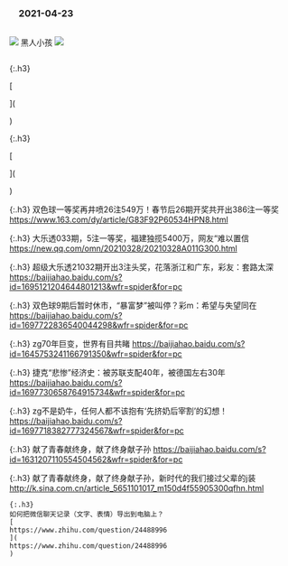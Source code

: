 ### 　2021-04-23
```tip
```
![](https://wx4.sinaimg.cn/large/d8b41602gy1gpsswuwkycg205k046n7m.gif)
黑人小孩
![](https://wx2.sinaimg.cn/large/d8b41602gy1gppdm8csqmj20cp09xn4c.jpg)
```tip
```

{:.h3}

[

](

)

{:.h3}

[

](

)

{:.h3}
双色球一等奖再井喷26注549万！春节后26期开奖共开出386注一等奖
[
https://www.163.com/dy/article/G83F92P60534HPN8.html
](
https://www.163.com/dy/article/G83F92P60534HPN8.html
)

{:.h3}
大乐透033期，5注一等奖，福建独揽5400万，网友“难以置信
[
https://new.qq.com/omn/20210328/20210328A011G300.html
](
https://new.qq.com/omn/20210328/20210328A011G300.html
)

{:.h3}
超级大乐透21032期开出3注头奖，花落浙江和广东，彩友：套路太深
[
https://baijiahao.baidu.com/s?id=1695121204644801213&wfr=spider&for=pc
](
https://baijiahao.baidu.com/s?id=1695121204644801213&wfr=spider&for=pc
)

{:.h3}
双色球9期后暂时休市，“暴富梦”被叫停？彩m：希望与失望同在
[
https://baijiahao.baidu.com/s?id=1697722836540044298&wfr=spider&for=pc
](
https://baijiahao.baidu.com/s?id=1697722836540044298&wfr=spider&for=pc
)

{:.h3}
zg70年巨变，世界有目共睹
[
https://baijiahao.baidu.com/s?id=1645753241166791350&wfr=spider&for=pc
](
https://baijiahao.baidu.com/s?id=1645753241166791350&wfr=spider&for=pc
)

{:.h3}
捷克“悲惨”经济史：被苏联支配40年，被德国左右30年
[
https://baijiahao.baidu.com/s?id=1697730658764915734&wfr=spider&for=pc
](
https://baijiahao.baidu.com/s?id=1697730658764915734&wfr=spider&for=pc
)

{:.h3}
zg不是奶牛，任何人都不该抱有‘先挤奶后宰割’的幻想！
[
https://baijiahao.baidu.com/s?id=1697718382777324567&wfr=spider&for=pc
](
https://baijiahao.baidu.com/s?id=1697718382777324567&wfr=spider&for=pc
)

{:.h3}
献了青春献终身，献了终身献子孙
[
https://baijiahao.baidu.com/s?id=1631207110554504562&wfr=spider&for=pc
](
https://baijiahao.baidu.com/s?id=1631207110554504562&wfr=spider&for=pc
)

{:.h3}
献了青春献终身，献了终身献子孙，新时代的我们接过父辈的j装
[
http://k.sina.com.cn/article_5651101017_m150d4f55905300qfhn.html
](
http://k.sina.com.cn/article_5651101017_m150d4f55905300qfhn.html
)

```note
{:.h3}
如何把微信聊天记录（文字、表情）导出到电脑上？
[
https://www.zhihu.com/question/24488996
](
https://www.zhihu.com/question/24488996
)
```
<div id="a" style="display:''">

<script>
document.addEventListener('DOMContentLoaded',function(){
new SmartPhoto(".js-smartphoto");
});

var p = '';

document.write('<a href="'+p+'https://tpc.googlesyndication.com/daca_images/simgad/15826634334479349264" class="js-smartphoto" data-caption="" data-id="" data-group=""><img src="'+p+'https://tpc.googlesyndication.com/daca_images/simgad/15826634334479349264" width="64" alt="" title="" /></a>');

document.write('<a href="'+p+'https://tpc.googlesyndication.com/daca_images/simgad/15826634334479349264" class="js-smartphoto" data-caption="" data-id="" data-group=""><img src="'+p+'https://tpc.googlesyndication.com/daca_images/simgad/15826634334479349264" width="64" alt="" title="" /></a>');

</script>

</div>

<link rel="stylesheet" href="https://cdn.jsdelivr.net/gh/appleple/SmartPhoto/css/smartphoto.min.css">
<script src="https://cdn.jsdelivr.net/gh/appleple/SmartPhoto/js/smartphoto.min.js"></script>
